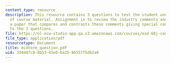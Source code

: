 ```yaml
---
content_type: resource
description: This resource contains 3 questions to test the student understanding
  of course material. Assignment is to review the industry comments and then write
  a paper that compares and contrasts these comments giving special consideration
  to the 3 questions.
file: https://ol-ocw-studio-app-qa.s3.amazonaws.com/courses/esd-68j-communications-and-information-policy-spring-2006/350487c08b5345e06a258b557f5db2a8_midterm_question.pdf
file_type: application/pdf
resourcetype: Document
title: midterm_question.pdf
uid: 350487c0-8b53-45e0-6a25-8b557f5db2a8
---
```


